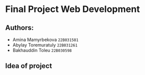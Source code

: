 # Final Project Web Development

## Authors:

- Amina Mamyrbekova `22B031581`
- Abylay Toremuratuly `22B031261`
- Bakhauddin Toleu `22B030598`

## Idea of project
